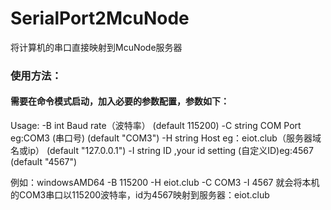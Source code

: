 # SerialPort2McuNode
将计算机的串口直接映射到McuNode服务器
### 使用方法：
#### 需要在命令模式启动，加入必要的参数配置，参数如下：
 Usage:
  -B int
        Baud rate（波特率） (default 115200)
  -C string
        COM Port eg:COM3 (串口号) (default "COM3")
  -H string
        Host eg：eiot.club（服务器域名或ip） (default "127.0.0.1")
  -I string
        ID ,your id setting (自定义ID)eg:4567 (default "4567") 

例如：windowsAMD64 -B 115200 -H eiot.club -C COM3 -I 4567
就会将本机的COM3串口以115200波特率，id为4567映射到服务器：eiot.club
